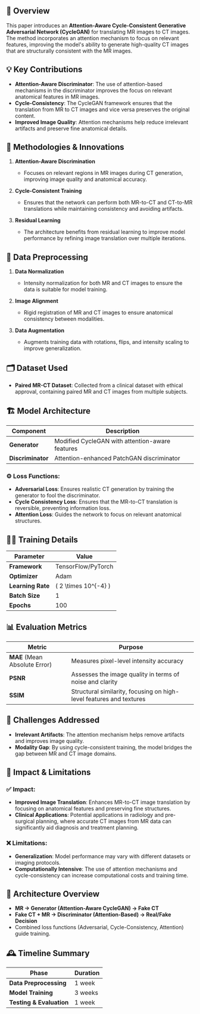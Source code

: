 
## 🎯 Overview
This paper introduces an **Attention-Aware Cycle-Consistent Generative Adversarial Network (CycleGAN)** for translating MR images to CT images. The method incorporates an attention mechanism to focus on relevant features, improving the model's ability to generate high-quality CT images that are structurally consistent with the MR images.

## 💡 Key Contributions
- **Attention-Aware Discriminator**: The use of attention-based mechanisms in the discriminator improves the focus on relevant anatomical features in MR images.
- **Cycle-Consistency**: The CycleGAN framework ensures that the translation from MR to CT images and vice versa preserves the original content.
- **Improved Image Quality**: Attention mechanisms help reduce irrelevant artifacts and preserve fine anatomical details.

## 🧠 Methodologies & Innovations
1. **Attention-Aware Discrimination**  
   - Focuses on relevant regions in MR images during CT generation, improving image quality and anatomical accuracy.
   
2. **Cycle-Consistent Training**  
   - Ensures that the network can perform both MR-to-CT and CT-to-MR translations while maintaining consistency and avoiding artifacts.

3. **Residual Learning**  
   - The architecture benefits from residual learning to improve model performance by refining image translation over multiple iterations.

## 🧪 Data Preprocessing
1. **Data Normalization**  
   - Intensity normalization for both MR and CT images to ensure the data is suitable for model training.
   
2. **Image Alignment**  
   - Rigid registration of MR and CT images to ensure anatomical consistency between modalities.

3. **Data Augmentation**  
   - Augments training data with rotations, flips, and intensity scaling to improve generalization.

## 🗂️ Dataset Used
- **Paired MR-CT Dataset**: Collected from a clinical dataset with ethical approval, containing paired MR and CT images from multiple subjects.

## 🏗️ Model Architecture
| Component          | Description                                 |
|--------------------|---------------------------------------------|
| **Generator**      | Modified CycleGAN with attention-aware features |
| **Discriminator**  | Attention-enhanced PatchGAN discriminator    |

### ⚙️ Loss Functions:
- **Adversarial Loss**: Ensures realistic CT generation by training the generator to fool the discriminator.
- **Cycle Consistency Loss**: Ensures that the MR-to-CT translation is reversible, preventing information loss.
- **Attention Loss**: Guides the network to focus on relevant anatomical structures.

## 🏋️‍♂️ Training Details
| Parameter        | Value               |
|------------------|---------------------|
| **Framework**    | TensorFlow/PyTorch  |
| **Optimizer**    | Adam                |
| **Learning Rate**| \( 2 \times 10^{-4} \) |
| **Batch Size**   | 1                   |
| **Epochs**       | 100                 |

## 📊 Evaluation Metrics
| Metric | Purpose                           |
|--------|-----------------------------------|
| **MAE** (Mean Absolute Error) | Measures pixel-level intensity accuracy         |
| **PSNR** | Assesses the image quality in terms of noise and clarity   |
| **SSIM** | Structural similarity, focusing on high-level features and textures |

## 🧩 Challenges Addressed
- **Irrelevant Artifacts**: The attention mechanism helps remove artifacts and improves image quality.
- **Modality Gap**: By using cycle-consistent training, the model bridges the gap between MR and CT image domains.

## 📌 Impact & Limitations
### ✅ Impact:
- **Improved Image Translation**: Enhances MR-to-CT image translation by focusing on anatomical features and preserving fine structures.
- **Clinical Applications**: Potential applications in radiology and pre-surgical planning, where accurate CT images from MR data can significantly aid diagnosis and treatment planning.

### ❌ Limitations:
- **Generalization**: Model performance may vary with different datasets or imaging protocols.
- **Computationally Intensive**: The use of attention mechanisms and cycle-consistency can increase computational costs and training time.

## 🧬 Architecture Overview
- **MR → Generator (Attention-Aware CycleGAN) → Fake CT**
- **Fake CT + MR → Discriminator (Attention-Based) → Real/Fake Decision**
- Combined loss functions (Adversarial, Cycle-Consistency, Attention) guide training.

## 🕰️ Timeline Summary
| Phase               | Duration |
|---------------------|----------|
| **Data Preprocessing** | 1 week  |
| **Model Training**     | 3 weeks |
| **Testing & Evaluation**| 1 week  |
